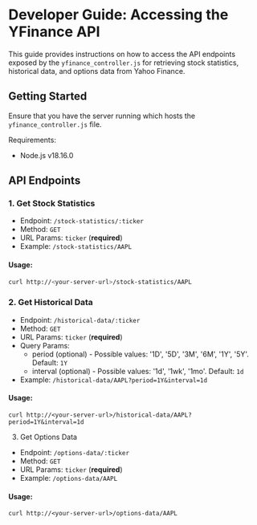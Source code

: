 # Developer Guide: Accessing the YFinance API

This guide provides instructions on how to access the API endpoints exposed by the `yfinance_controller.js` for retrieving stock statistics, historical data, and options data from Yahoo Finance.

## Getting Started

Ensure that you have the server running which hosts the `yfinance_controller.js` file.

Requirements:

- Node.js v18.16.0

## API Endpoints

### 1. Get Stock Statistics

- Endpoint: `/stock-statistics/:ticker`
- Method: `GET`
- URL Params: `ticker` (**required**)
- Example: `/stock-statistics/AAPL`

#### Usage:

```bash
curl http://<your-server-url>/stock-statistics/AAPL
```

### 2. Get Historical Data

- Endpoint: `/historical-data/:ticker`
- Method: `GET`
- URL Params: `ticker` (**required**)
- Query Params:
  - period (optional) - Possible values: '1D', '5D', '3M', '6M', '1Y', '5Y'. Default: `1Y`
  - interval (optional) - Possible values: '1d', '1wk', '1mo'. Default: `1d`
- Example: `/historical-data/AAPL?period=1Y&interval=1d`

#### Usage:

```
curl http://<your-server-url>/historical-data/AAPL?period=1Y&interval=1d
```

3. Get Options Data

- Endpoint: `/options-data/:ticker`
- Method: `GET`
- URL Params: `ticker` (**required**)
- Example: `/options-data/AAPL`

#### Usage:

```
curl http://<your-server-url>/options-data/AAPL
```
